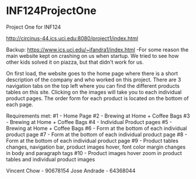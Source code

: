 # INF124ProjectOne
Project One for INF124 

http://circinus-44.ics.uci.edu:8080/project1/index.html

Backup: https://www.ics.uci.edu/~jfandra1/index.html
    -For some reason the main website kept on crashing on us when startup. We tried to see how other kids solved it on piazza, but that
    didn't work for us.

On first load, the website goes to the home page where there is a short description of the company and who worked on this project.
There are 3 navigation tabs on the top left where you can find the different products tables on this site. Clicking on the images
will take you to each individual product pages. The order form for each product is located on the bottom of each page.

Requirements met:
    #1 - Home Page
    #2 - Brewing at Home + Coffee Bags
    #3 - Brewing at Home + Coffee Bags
    #4 - Individual Product pages
    #5 - Brewing at Home + Coffee Bags
    #6 - Form at the bottom of each individual product page
    #7 - Form at the bottom of each individual product page
    #8 - Form at the bottom of each individual product page
    #9 - Product tables changes, navigation bar, product images hover, font color margin changes in body and paragraph tags
    #10 - Product images hover zoom in product tables and individual product images


Vincent Chow - 90678154
Jose Andrade - 64368044